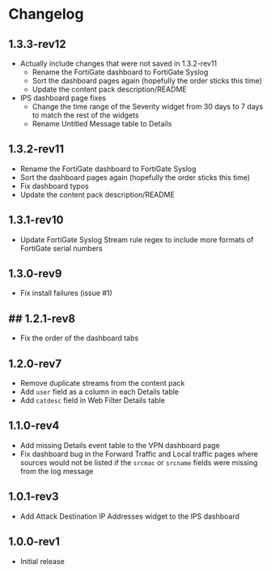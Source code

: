 # Changelog

## 1.3.3-rev12

- Actually include changes that were not saved in 1.3.2-rev11
  - Rename the FortiGate dashboard to FortiGate Syslog
  - Sort the dashboard pages again (hopefully the order sticks this time)
  - Update the content pack description/README
- IPS dashboard page fixes
  - Change the time range of the Severity widget from 30 days to 7 days to match the rest of the widgets
  - Rename Untitled Message table to Details

## 1.3.2-rev11

- Rename the FortiGate dashboard to FortiGate Syslog
- Sort the dashboard pages again (hopefully the order sticks this time)
- Fix dashboard typos
- Update the content pack description/README

## 1.3.1-rev10

- Update FortiGate Syslog Stream rule regex to include more formats of FortiGate serial numbers

## 1.3.0-rev9

- Fix install failures (issue #1)

## ## 1.2.1-rev8

- Fix the order of the dashboard tabs

## 1.2.0-rev7

- Remove duplicate streams from the content pack
- Add `user` field as a column in each Details table
- Add `catdesc` field in Web Filter Details table

## 1.1.0-rev4

- Add missing Details event table to the VPN dashboard page
- Fix dashboard bug in the Forward Traffic and Local traffic pages where sources would not be listed if the `srcmac` or `srcname` fields were missing from the log message

## 1.0.1-rev3

- Add Attack Destination IP Addresses widget to the IPS dashboard

## 1.0.0-rev1

- Initial release
